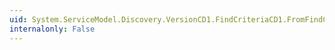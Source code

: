 ```yaml
---
uid: System.ServiceModel.Discovery.VersionCD1.FindCriteriaCD1.FromFindCriteria(System.ServiceModel.Discovery.FindCriteria)
internalonly: False
---
```

